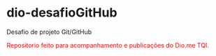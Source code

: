 # dio-desafioGitHub
Desafio de projeto Git/GitHub

<p style="color:red"> Repositorio feito para acompanhamento e publicações do Dio.me TQI. </p>
